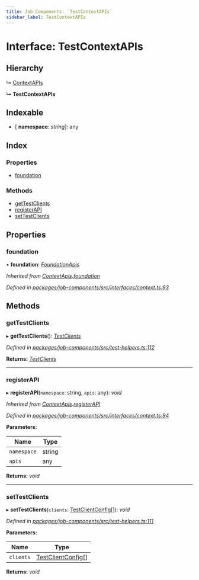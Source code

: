 ```yaml
---
title: Job Components: `TestContextAPIs`
sidebar_label: TestContextAPIs
---
```


# Interface: TestContextAPIs

## Hierarchy

  ↳ [ContextAPIs](contextapis.md)

  ↳ **TestContextAPIs**

## Indexable

* \[ **namespace**: *string*\]: any

## Index

### Properties

* [foundation](testcontextapis.md#foundation)

### Methods

* [getTestClients](testcontextapis.md#gettestclients)
* [registerAPI](testcontextapis.md#registerapi)
* [setTestClients](testcontextapis.md#settestclients)

## Properties

###  foundation

• **foundation**: *[FoundationApis](foundationapis.md)*

*Inherited from [ContextApis](contextapis.md).[foundation](contextapis.md#foundation)*

*Defined in [packages/job-components/src/interfaces/context.ts:93](https://github.com/terascope/teraslice/blob/f95bb5556/packages/job-components/src/interfaces/context.ts#L93)*

## Methods

###  getTestClients

▸ **getTestClients**(): *[TestClients](testclients.md)*

*Defined in [packages/job-components/src/test-helpers.ts:112](https://github.com/terascope/teraslice/blob/f95bb5556/packages/job-components/src/test-helpers.ts#L112)*

**Returns:** *[TestClients](testclients.md)*

___

###  registerAPI

▸ **registerAPI**(`namespace`: string, `apis`: any): *void*

*Inherited from [ContextApis](contextapis.md).[registerAPI](contextapis.md#registerapi)*

*Defined in [packages/job-components/src/interfaces/context.ts:94](https://github.com/terascope/teraslice/blob/f95bb5556/packages/job-components/src/interfaces/context.ts#L94)*

**Parameters:**

Name | Type |
------ | ------ |
`namespace` | string |
`apis` | any |

**Returns:** *void*

___

###  setTestClients

▸ **setTestClients**(`clients`: [TestClientConfig](testclientconfig.md)[]): *void*

*Defined in [packages/job-components/src/test-helpers.ts:111](https://github.com/terascope/teraslice/blob/f95bb5556/packages/job-components/src/test-helpers.ts#L111)*

**Parameters:**

Name | Type |
------ | ------ |
`clients` | [TestClientConfig](testclientconfig.md)[] |

**Returns:** *void*
